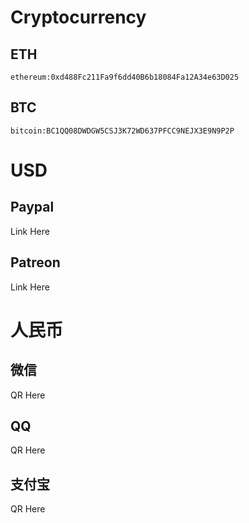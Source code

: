 # Cryptocurrency
## ETH
```
ethereum:0xd488Fc211Fa9f6dd40B6b18084Fa12A34e63D025
```
## BTC
```
bitcoin:BC1QQ08DWDGW5CSJ3K72WD637PFCC9NEJX3E9N9P2P
```

# USD
## Paypal
Link Here
## Patreon
Link Here

# 人民币
## 微信
QR Here
## QQ
QR Here
## 支付宝
QR Here
